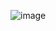 ![image](https://github.com/Pritanshu69/java-program/assets/116452282/3c03d662-69a3-41c1-901b-270c018469da)
